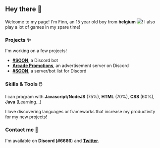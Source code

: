 ## Hey there 👋

Welcome to my page! I'm Finn, an 15 year old boy from **belgium** <img src="https://image.flaticon.com/icons/png/512/321/321216.png" />! 
I also play a lot of games in my spare time!


### Projects ✨

I'm working on a few projects!

* **[#SOON](https://github.com/FinnXDeezzz)**, a Discord bot
* **[Arcade Promotions](https://discord.gg/DbfkMa9P2K)**, an advertisement server on Discord
* **[#SOON](https://github.com/FinnXDeezzz)**, a server/bot list for Discord


### Skills & Tools 🖱️

I can program with **Javascript/NodeJS** (75%), **HTML** (70%), **CSS** (60%), **Java** (Learning...)

I love discovering languages or frameworks that increase my productivity for my new projects!

### Contact me 🤝

I'm available on **Discord (</Finn>#6666**) and **[Twitter](https://twitter.com/FinnXDeezzz)**.
